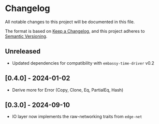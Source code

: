 # Changelog

All notable changes to this project will be documented in this file.

The format is based on [Keep a Changelog](https://keepachangelog.com/en/1.0.0/),
and this project adheres to [Semantic Versioning](https://semver.org/spec/v2.0.0.html).

## Unreleased
* Updated dependencies for compatibility with `embassy-time-driver` v0.2

## [0.4.0] - 2024-01-02
* Derive more for Error (Copy, Clone, Eq, PartialEq, Hash)

## [0.3.0] - 2024-09-10
* IO layer now implements the raw-networking traits from `edge-net`
